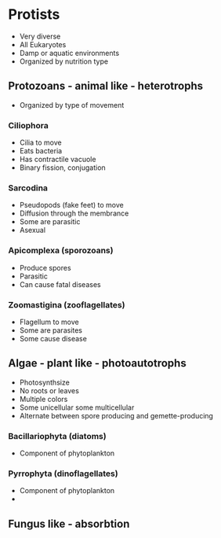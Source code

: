 # Protists
- Very diverse
- All Eukaryotes
- Damp or aquatic environments
- Organized by nutrition type

## Protozoans - animal like - heterotrophs

- Organized by type of movement

### Ciliophora
- Cilia to move
- Eats bacteria
- Has contractile vacuole
- Binary fission, conjugation

### Sarcodina
- Pseudopods (fake feet) to move
- Diffusion through the membrance
- Some are parasitic
- Asexual

### Apicomplexa (sporozoans)
- Produce spores
- Parasitic
- Can cause fatal diseases

### Zoomastigina (zooflagellates)
- Flagellum to move
- Some are parasites
- Some cause disease

## Algae - plant like - photoautotrophs
- Photosynthsize
- No roots or leaves
- Multiple colors
- Some unicellular some multicellular
- Alternate between spore producing and gemette-producing

### Bacillariophyta (diatoms)
- Component of phytoplankton

### Pyrrophyta (dinoflagellates)
- Component of phytoplankton
- 

## Fungus like - absorbtion